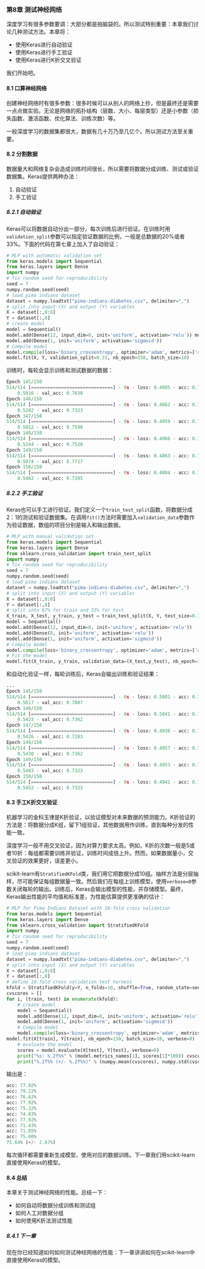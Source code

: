 ### 第8章 测试神经网络

深度学习有很多参数要调：大部分都是拍脑袋的。所以测试特别重要：本章我们讨论几种测试方法。本章将：

- 使用Keras进行自动验证
- 使用Keras进行手工验证
- 使用Keras进行K折交叉验证

我们开始吧。

#### 8.1 口算神经网络

创建神经网络时有很多参数：很多时候可以从别人的网络上抄，但是最终还是需要一点点做实验。无论是网络的拓扑结构（层数、大小、每层类型）还是小参数（损失函数、激活函数、优化算法、训练次数）等。

一般深度学习的数据集都很大，数据有几十万乃至几亿个。所以测试方法至关重要。

#### 8.2 分割数据

数据量大和网络复杂会造成训练时间很长，所以需要将数据分成训练、测试或验证数据集。Keras提供两种办法：

1. 自动验证
2. 手工验证

##### 8.2.1 自动验证

Keras可以将数据自动分出一部分，每次训练后进行验证。在训练时用```validation_split```参数可以指定验证数据的比例，一般是总数据的20%或者33%。下面的代码在第七章上加入了自动验证：

```python
# MLP with automatic validation set
from keras.models import Sequential
from keras.layers import Dense
import numpy
# fix random seed for reproducibility
seed = 7
numpy.random.seed(seed)
# load pima indians dataset
dataset = numpy.loadtxt("pima-indians-diabetes.csv", delimiter=",")
# split into input (X) and output (Y) variables
X = dataset[:,0:8]
Y = dataset[:,8]
# create model
model = Sequential()
model.add(Dense(12, input_dim=8, init='uniform', activation='relu')) model.add(Dense(8, init='uniform', activation='relu'))
model.add(Dense(1, init='uniform', activation='sigmoid'))
# Compile model
model.compile(loss='binary_crossentropy', optimizer='adam', metrics=['accuracy']) # Fit the model
model.fit(X, Y, validation_split=0.33, nb_epoch=150, batch_size=10)
```

训练时，每轮会显示训练和测试数据的数据：

```python
Epoch 145/150
514/514 [==============================] - 0s - loss: 0.4885 - acc: 0.7743 - val_loss:
    0.5016 - val_acc: 0.7638
Epoch 146/150
514/514 [==============================] - 0s - loss: 0.4862 - acc: 0.7704 - val_loss:
    0.5202 - val_acc: 0.7323
Epoch 147/150
514/514 [==============================] - 0s - loss: 0.4959 - acc: 0.7588 - val_loss:
    0.5012 - val_acc: 0.7598
Epoch 148/150
514/514 [==============================] - 0s - loss: 0.4966 - acc: 0.7665 - val_loss:
    0.5244 - val_acc: 0.7520
Epoch 149/150
514/514 [==============================] - 0s - loss: 0.4863 - acc: 0.7724 - val_loss:
    0.5074 - val_acc: 0.7717
Epoch 150/150
514/514 [==============================] - 0s - loss: 0.4884 - acc: 0.7724 - val_loss:
    0.5462 - val_acc: 0.7205
```

##### 8.2.2 手工验证

Keras也可以手工进行验证。我们定义一个```train_test_split```函数，将数据分成2：1的测试和验证数据集。在调用```fit()```方法时需要加入```validation_data```参数作为验证数据，数组的项目分别是输入和输出数据。

```python
# MLP with manual validation set
from keras.models import Sequential
from keras.layers import Dense
from sklearn.cross_validation import train_test_split
import numpy
# fix random seed for reproducibility
seed = 7
numpy.random.seed(seed)
# load pima indians dataset
dataset = numpy.loadtxt("pima-indians-diabetes.csv", delimiter=",")
# split into input (X) and output (Y) variables
X = dataset[:,0:8]
Y = dataset[:,8]
# split into 67% for train and 33% for test
X_train, X_test, y_train, y_test = train_test_split(X, Y, test_size=0.33, random_state=seed) # create model
model = Sequential()
model.add(Dense(12, input_dim=8, init='uniform', activation='relu'))
model.add(Dense(8, init='uniform', activation='relu'))
model.add(Dense(1, init='uniform', activation='sigmoid'))
# Compile model
model.compile(loss='binary_crossentropy', optimizer='adam', metrics=['accuracy'])
# Fit the model
model.fit(X_train, y_train, validation_data=(X_test,y_test), nb_epoch=150, batch_size=10)
```

和自动化验证一样，每轮训练后，Keras会输出训练和验证结果：

```python
...
Epoch 145/150
514/514 [==============================] - 0s - loss: 0.5001 - acc: 0.7685 - val_loss:
    0.5617 - val_acc: 0.7087
Epoch 146/150
514/514 [==============================] - 0s - loss: 0.5041 - acc: 0.7529 - val_loss:
    0.5423 - val_acc: 0.7362
Epoch 147/150
514/514 [==============================] - 0s - loss: 0.4936 - acc: 0.7685 - val_loss:
    0.5426 - val_acc: 0.7283
Epoch 148/150
514/514 [==============================] - 0s - loss: 0.4957 - acc: 0.7685 - val_loss:
    0.5430 - val_acc: 0.7362
Epoch 149/150
514/514 [==============================] - 0s - loss: 0.4953 - acc: 0.7685 - val_loss:
    0.5403 - val_acc: 0.7323
Epoch 150/150
514/514 [==============================] - 0s - loss: 0.4941 - acc: 0.7743 - val_loss:
    0.5452 - val_acc: 0.7323
```

#### 8.3 手工K折交叉验证

机器学习的金科玉律是K折验证，以验证模型对未来数据的预测能力。K折验证的方法是：将数据分成K组，留下1组验证，其他数据用作训练，直到每种分发的性能一致。

深度学习一般不用交叉验证，因为对算力要求太高。例如，K折的次数一般是5或者10折：每组都需要训练并验证，训练时间成倍上升。然而，如果数据量小，交叉验证的效果更好，误差更小。

scikit-learn有```StratifiedKFold```类，我们用它把数据分成10组。抽样方法是分层抽样，尽可能保证每组数据量一致。然后我们在每组上训练模型，使用```verbose=0```参数关闭每轮的输出。训练后，Keras会输出模型的性能，并存储模型。最终，Keras输出性能的平均值和标准差，为性能估算提供更准确的估计：

```python
# MLP for Pima Indians Dataset with 10-fold cross validation
from keras.models import Sequential
from keras.layers import Dense
from sklearn.cross_validation import StratifiedKFold
import numpy
# fix random seed for reproducibility
seed = 7
numpy.random.seed(seed)
# load pima indians dataset
dataset = numpy.loadtxt("pima-indians-diabetes.csv", delimiter=",")
# split into input (X) and output (Y) variables
X = dataset[:,0:8]
Y = dataset[:,8]
# define 10-fold cross validation test harness
kfold = StratifiedKFold(y=Y, n_folds=10, shuffle=True, random_state=seed)
cvscores = []
for i, (train, test) in enumerate(kfold):
    # create model
    model = Sequential()
    model.add(Dense(12, input_dim=8, init='uniform', activation='relu')) model.add(Dense(8, init='uniform', activation='relu'))
    model.add(Dense(1, init='uniform', activation='sigmoid'))
    # Compile model
    model.compile(loss='binary_crossentropy', optimizer='adam', metrics=['accuracy']) # Fit the model
model.fit(X[train], Y[train], nb_epoch=150, batch_size=10, verbose=0)
    # evaluate the model
    scores = model.evaluate(X[test], Y[test], verbose=0)
    print("%s: %.2f%%" % (model.metrics_names[1], scores[1]*100)) cvscores.append(scores[1] * 100)
    print("%.2f%% (+/- %.2f%%)" % (numpy.mean(cvscores), numpy.std(cvscores)))
```

输出是：

```python
acc: 77.92%
acc: 79.22%
acc: 76.62%
acc: 77.92%
acc: 75.32%
acc: 74.03%
acc: 77.92%
acc: 71.43%
acc: 71.05%
acc: 75.00%
75.64% (+/- 2.67%)
```

每次循环都需要重新生成模型，使用对应的数据训练。下一章我们用scikit-learn直接使用Keras的模型。

#### 8.4 总结

本章关于测试神经网络的性能。总结一下：

- 如何自动将数据分成训练和测试组
- 如何人工对数据分组
- 如何使用K折法测试性能

##### 8.4.1 下一章

现在你已经知道如何如何测试神经网络的性能：下一章讲讲如何在scikit-learn中直接使用Keras的模型。


